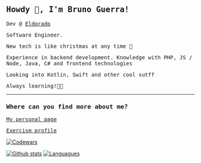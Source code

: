 ## <samp>Howdy 👋, I'm Bruno Guerra!</samp>

<samp>Dev @ [Eldorado](https://www.eldorado.org.br/)</samp>

<samp>Software Engineer.</samp>

<samp>New tech is like christmas at any time 🎅</samp>

<samp>Experience in backend development. Knowledge with PHP, JS / Node, Java, C# and frontend technologies</samp>

<samp>Looking into Kotlin, Swift and other cool sutff</samp>

<samp>Always learning!👨‍🎓</samp>

<hr></hr>

### <samp>Where can you find more about me?</samp>

<samp>[My personal page](https://guerra08.github.io/)</samp>

<samp>[Exercism profile](https://exercism.io/profiles/guerra08)</samp>

<a target="_blank" href="https://www.codewars.com/users/guerra08"><img src="https://www.codewars.com/users/guerra08/badges/large" alt="Codewars"/></a>

[![Github stats](https://github-readme-stats.vercel.app/api?username=guerra08&show_icons=true&count_private=true&theme=gruvbox)](https://github.com/guerra08)
[![Languagues](https://github-readme-stats.vercel.app/api/top-langs/?username=guerra08&langs_count=8&count_private=true&layout=compact&theme=gruvbox)](https://github.com/guerra08)
